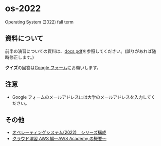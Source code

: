 # os-2022

Operating System (2022) fall term

## 資料について

前半の演習についての資料は、[docs.pdf](https://github.com/lectures-fmlorg/os-2022/blob/main/pdf/docs.pdf)を参照してください。(誤りがあれば随時修正します。)

**クイズ**の回答は[Google フォーム](https://forms.gle/4dHTMPknc3V3J9Ys5)にお願いします。

## 注意

- Google フォームのメールアドレスには大学のメールアドレスを入力してください。

## その他

- [オペレーティングシステム(2022)　シリーズ構成](https://lectures.fml.org/os/)
- [クラウド演習 AWS 編〜AWS Academy の概要〜](https://lectures.fml.org/slides/service/aws/academy/#1)
